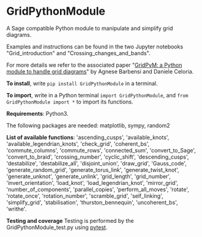 # GridPythonModule
A Sage compatible Python module to manipulate and simplify grid diagrams.

Examples and instructions can be found in the two Jupyter notebooks "Grid_introduction" and "Crossing_changes_and_bands".

For more details we refer to the associated paper "[GridPyM: a Python module to handle grid diagrams](https://arxiv.org/abs/2210.07399)" by Agnese Barbensi and Daniele Celoria.

**To install**, write `pip install GridPythonModule` in a terminal.

**To import**, write in a Python terminal `import GridPythonModule`, and `from GridPythonModule import *` to import its functions. 

**Requirements**: Python3. 

The following packages are needed: matplotlib, sympy, random2

**List of available functions**: 'ascending_cusps', 'available_knots', 'available_legendrian_knots', 'check_grid', 'coherent_bs', 'commute_columns', 'commute_rows', 'connected_sum', 'convert_to_Sage', 'convert_to_braid', 'crossing_number', 'cyclic_shift', 'descending_cusps', 'destabilize', 'destabilize_all', 'disjoint_union', 'draw_grid', 'Gauss_code', 'generate_random_grid', 'generate_torus_link', 'generate_twist_knot', 'generate_unknot', 'generate_unlink', 'grid_length', 'grid_number', 'invert_orientation', 'load_knot', 'load_legendrian_knot', 'mirror_grid', 'number_of_components', 'parallel_copies', 'perform_all_moves', 'rotate', 'rotate_once', 'rotation_number', 'scramble_grid', 'self_linking', 'simplify_grid', 'stabilisation', 'thurston_bennequin', 'uncoherent_bs', 'writhe'.

**Testing and coverage** Testing is performed by the GridPythonModule_test.py using [pytest](https://docs.pytest.org/en/7.3.x/). 
